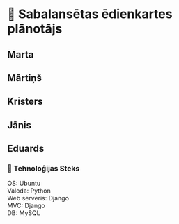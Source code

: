 # 🥗 Sabalansētas ēdienkartes plānotājs
## Marta
## Mārtiņš
## Kristers
## Jānis
## Eduards
### 🧩 Tehnoloģijas Steks
OS: Ubuntu  
Valoda: Python  
Web serveris: Django  
MVC: Django  
DB: MySQL  
